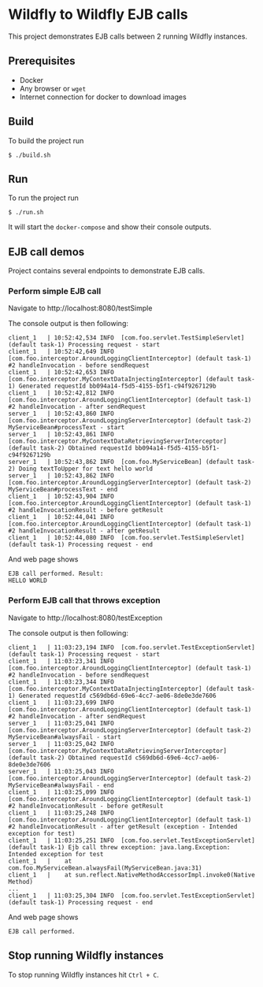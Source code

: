 # Wildfly to Wildfly EJB calls

This project demonstrates EJB calls between 2 running Wildfly instances.

## Prerequisites
* Docker
* Any browser or `wget`
* Internet connection for docker to download images

## Build
To build the project run 
```
$ ./build.sh
```

## Run
To run the project run
```
$ ./run.sh
```
It will start the `docker-compose` and show their console outputs.

## EJB call demos
Project contains several endpoints to demonstrate EJB calls.

### Perform simple EJB call
Navigate to http://localhost:8080/testSimple

The console output is then following:
```
client_1   | 10:52:42,534 INFO  [com.foo.servlet.TestSimpleServlet] (default task-1) Processing request - start
client_1   | 10:52:42,649 INFO  [com.foo.interceptor.AroundLoggingClientInterceptor] (default task-1) #2 handleInvocation - before sendRequest
client_1   | 10:52:42,653 INFO  [com.foo.interceptor.MyContextDataInjectingInterceptor] (default task-1) Generated requestId bb094a14-f5d5-4155-b5f1-c94f9267129b
client_1   | 10:52:42,812 INFO  [com.foo.interceptor.AroundLoggingClientInterceptor] (default task-1) #2 handleInvocation - after sendRequest
server_1   | 10:52:43,860 INFO  [com.foo.interceptor.AroundLoggingServerInterceptor] (default task-2) MyServiceBean#processText - start
server_1   | 10:52:43,861 INFO  [com.foo.interceptor.MyContextDataRetrievingServerInterceptor] (default task-2) Obtained requestId bb094a14-f5d5-4155-b5f1-c94f9267129b
server_1   | 10:52:43,862 INFO  [com.foo.MyServiceBean] (default task-2) Doing textToUpper for text hello world
server_1   | 10:52:43,862 INFO  [com.foo.interceptor.AroundLoggingServerInterceptor] (default task-2) MyServiceBean#processText - end
client_1   | 10:52:43,904 INFO  [com.foo.interceptor.AroundLoggingClientInterceptor] (default task-1) #2 handleInvocationResult - before getResult
client_1   | 10:52:44,041 INFO  [com.foo.interceptor.AroundLoggingClientInterceptor] (default task-1) #2 handleInvocationResult - after getResult
client_1   | 10:52:44,080 INFO  [com.foo.servlet.TestSimpleServlet] (default task-1) Processing request - end
```

And web page shows
```
EJB call performed. Result:
HELLO WORLD
```

### Perform EJB call that throws exception
Navigate to http://localhost:8080/testException

The console output is then following:
```
client_1   | 11:03:23,194 INFO  [com.foo.servlet.TestExceptionServlet] (default task-1) Processing request - start
client_1   | 11:03:23,341 INFO  [com.foo.interceptor.AroundLoggingClientInterceptor] (default task-1) #2 handleInvocation - before sendRequest
client_1   | 11:03:23,344 INFO  [com.foo.interceptor.MyContextDataInjectingInterceptor] (default task-1) Generated requestId c569db6d-69e6-4cc7-ae06-8de0e3de7606
client_1   | 11:03:23,699 INFO  [com.foo.interceptor.AroundLoggingClientInterceptor] (default task-1) #2 handleInvocation - after sendRequest
server_1   | 11:03:25,041 INFO  [com.foo.interceptor.AroundLoggingServerInterceptor] (default task-2) MyServiceBean#alwaysFail - start
server_1   | 11:03:25,042 INFO  [com.foo.interceptor.MyContextDataRetrievingServerInterceptor] (default task-2) Obtained requestId c569db6d-69e6-4cc7-ae06-8de0e3de7606
server_1   | 11:03:25,043 INFO  [com.foo.interceptor.AroundLoggingServerInterceptor] (default task-2) MyServiceBean#alwaysFail - end
client_1   | 11:03:25,099 INFO  [com.foo.interceptor.AroundLoggingClientInterceptor] (default task-1) #2 handleInvocationResult - before getResult
client_1   | 11:03:25,248 INFO  [com.foo.interceptor.AroundLoggingClientInterceptor] (default task-1) #2 handleInvocationResult - after getResult (exception - Intended exception for test)
client_1   | 11:03:25,251 INFO  [com.foo.servlet.TestExceptionServlet] (default task-1) Ejb call threw exception: java.lang.Exception: Intended exception for test
client_1   |    at com.foo.MyServiceBean.alwaysFail(MyServiceBean.java:31)
client_1   |    at sun.reflect.NativeMethodAccessorImpl.invoke0(Native Method)
...
client_1   | 11:03:25,304 INFO  [com.foo.servlet.TestExceptionServlet] (default task-1) Processing request - end
```

And web page shows
```
EJB call performed.
```

## Stop running Wildfly instances
To stop running Wildfly instances hit `Ctrl + C`.

